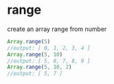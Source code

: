 # range
create an array range from number

```js
Array.range(5)
//output: [ 0, 1, 2, 3, 4 ]
Array.range(5, 10)
//output: [ 5, 6, 7, 8, 9 ]
Array.range(5, 10, 2)
//output: [ 5, 7 ]
```
